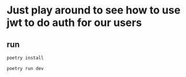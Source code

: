 # Just play around to see how to use jwt to do auth for our users

## run
```bash
poetry install

poetry run dev
```